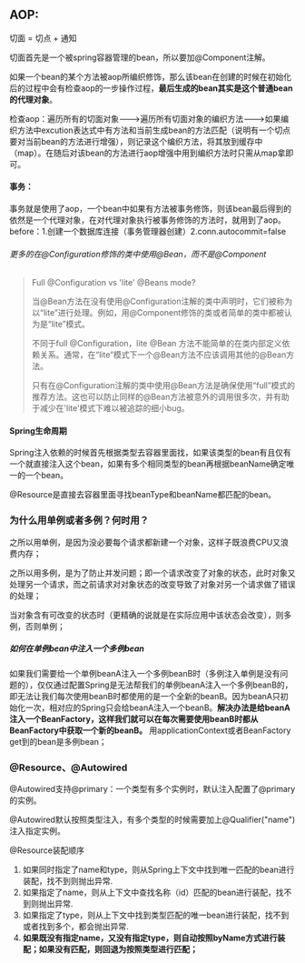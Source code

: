 ## AOP:

切面 = 切点 + 通知

切面首先是一个被spring容器管理的bean，所以要加@Component注解。

如果一个bean的某个方法被aop所编织修饰，那么该bean在创建的时候在初始化后的过程中会有检查aop的一步操作过程，**最后生成的bean其实是这个普通bean的代理对象**。

检查aop：遍历所有的切面对象--->遍历所有切面对象的编织方法--->如果编织方法中excution表达式中有方法和当前生成bean的方法匹配（说明有一个切点要对当前bean的方法进行增强），则记录这个编织方法，将其放到缓存中（map）。在随后对该bean的方法进行aop增强中用到编织方法时只需从map拿即可。



#### 事务：

事务就是使用了aop，一个bean中如果有方法被事务修饰，则该bean最后得到的依然是一个代理对象，在对代理对象执行被事务修饰的方法时，就用到了aop。before：1.创建一个数据库连接（事务管理器创建）2.conn.autocommit=false

###### 更多的在@Configuration修饰的类中使用@Bean，而不是@Component

>  Full @Configuration vs 'lite' @Beans mode?
>
>  当@Bean方法在没有使用@Configuration注解的类中声明时，它们被称为以“lite”进行处理。例如，用@Component修饰的类或者简单的类中都被认为是“lite”模式。
>
>  不同于full @Configuration，lite @Bean 方法不能简单的在类内部定义依赖关系。通常，在“lite”模式下一个@Bean方法不应该调用其他的@Bean方法。
>
>  只有在@Configuration注解的类中使用@Bean方法是确保使用“full”模式的推荐方法。这也可以防止同样的@Bean方法被意外的调用很多次，并有助于减少在'lite'模式下难以被追踪的细小bug。

#### Spring生命周期

Spring注入依赖的时候首先根据类型去容器里面找，如果该类型的bean有且仅有一个就直接注入这个bean，如果有多个相同类型的bean再根据beanName确定唯一的一个bean。

@Resource是直接去容器里面寻找beanType和beanName都匹配的bean。



### 为什么用单例或者多例？何时用？

之所以用单例，是因为没必要每个请求都新建一个对象，这样子既浪费CPU又浪费内存；

之所以用多例，是为了防止并发问题；即一个请求改变了对象的状态，此时对象又处理另一个请求，而之前请求对对象状态的改变导致了对象对另一个请求做了错误的处理；

当对象含有可改变的状态时（更精确的说就是在实际应用中该状态会改变），则多例，否则单例；

##### 如何在单例bean中注入一个多例bean

如果我们需要给一个单例beanA注入一个多例beanB时（多例注入单例是没有问题的），仅仅通过配置Spring是无法帮我们的单例beanA注入一个多例beanB的，即无法让我们每次使用beanB时都使用的是一个全新的beanB。因为beanA只初始化一次，相对应的Spring只会给beanA注入一个beanB。**解决办法是给beanA注入一个BeanFactory，这样我们就可以在每次需要使用beanB时都从BeanFactory中获取一个新的beanB。**
用applicationContext或者BeanFactory get到的bean是多例bean；

### @Resource、@Autowired

@Autowired支持@primary：一个类型有多个实例时，默认注入配置了@primary的实例。

@Autowired默认按照类型注入，有多个类型的时候需要加上@Qualifier("name")注入指定实例。

@Resource装配顺序

1. 如果同时指定了name和type，则从Spring上下文中找到唯一匹配的bean进行装配，找不到则抛出异常.
2. 如果指定了name，则从上下文中查找名称（id）匹配的bean进行装配，找不到则抛出异常.
3. 如果指定了type，则从上下文中找到类型匹配的唯一bean进行装配，找不到或者找到多个，都会抛出异常.
4. **如果既没有指定name，又没有指定type，则自动按照byName方式进行装配；如果没有匹配，则回退为按照类型进行匹配；**